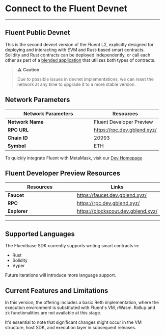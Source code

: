 # Connect to the Fluent Devnet

---
Fluent Public Devnet
---

This is the second devnet version of the Fluent L2, explicitly designed for deploying and interacting with EVM and Rust-based smart contracts. Solidity and Rust contracts can be deployed independently, or call each other as part of a [blended application](https://docs.fluentlabs.xyz/learn/developer-guides/building-a-blended-app) that utilizes both types of contracts.

> ⚠️ **Caution**  
>
> Due to possible issues in devnet implementations, 
> we can reset the network at any time to upgrade it to a more stable version.

## **Network Parameters**

<table><thead><tr><th width="265">Network Parameters</th><th>Resources</th></tr></thead><tbody><tr><td><strong>Network Name</strong></td><td>Fluent Developer Preview</td></tr><tr><td><strong>RPC URL</strong></td><td><a href="https://rpc.dev.gblend.xyz/">https://rpc.dev.gblend.xyz/</a></td></tr><tr><td><strong>Chain ID</strong></td><td>20993</td></tr><tr><td><strong>Symbol</strong></td><td>ETH</td></tr></tbody></table>

To quickly integrate Fluent with MetaMask, visit our [Dev Homepage](https://dev.gblend.xyz/)

## Fluent Developer Preview Resources

<table><thead><tr><th width="266">Resources</th><th>Links</th></tr></thead><tbody><tr><td><strong>Faucet</strong></td><td><a href="https://faucet.dev.gblend.xyz/">https://faucet.dev.gblend.xyz/</a></td></tr><tr><td><strong>RPC</strong></td><td><a href="https://rpc.dev.gblend.xyz/">https://rpc.dev.gblend.xyz/</a></td></tr><tr><td><strong>Explorer</strong></td><td><a href="https://blockscout.dev.gblend.xyz/">https://blockscout.dev.gblend.xyz/</a></td></tr></tbody></table>

***

## Supported Languages

The Fluentbase SDK currently supports writing smart contracts in:

* Rust
* Solidity
* Vyper

Future iterations will introduce more language support.

## Current Features and Limitations

In this version, the offering includes a basic Reth implementation, where the execution environment is substituted with Fluent's VM, rWasm. Rollup and zk functionalities are not available at this stage.&#x20;

It's essential to note that significant changes might occur in the VM structure, host SDK, and execution layer in subsequent releases.
